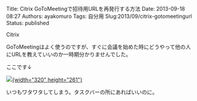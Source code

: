 Title: Citrix GoToMeetingで招待用URLを再発行する方法
Date: 2013-09-18 08:27
Authors: ayakomuro
Tags:  自分用
Slug:2013/09/citrix-gotomeetingurl
Status: published

Citrix

GoToMeetingはよく使うのですが、すぐに会議を始めた時にどうやって他の人にURLを教えていいのか一時期分かりませんでした。

ここです↓

[![](http://1.bp.blogspot.com/-ZRqhIEl6PXA/UjljsFX70eI/AAAAAAAAYmE/_wIT42RFIr8/s320/gotomeeting.png){width="320"
height="261"}](http://1.bp.blogspot.com/-ZRqhIEl6PXA/UjljsFX70eI/AAAAAAAAYmE/_wIT42RFIr8/s1600/gotomeeting.png)

いつもワタワタしてしまう。タスクバーの所にあればいいのに。
